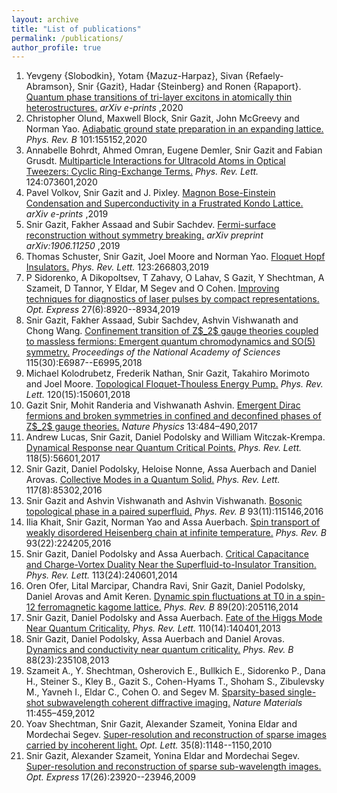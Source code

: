 ```yaml
---
layout: archive
title: "List of publications"
permalink: /publications/
author_profile: true
---
```

<ol><li>Yevgeny {Slobodkin}, Yotam {Mazuz-Harpaz}, Sivan {Refaely-Abramson}, Snir {Gazit}, Hadar {Steinberg} and Ronen {Rapaport}. <a href="https://arxiv.org/abs/2004.06687">Quantum phase transitions of tri-layer excitons in atomically thin heterostructures.</a><em> arXiv e-prints</em> ,2020</li><li>Christopher Olund, Maxwell Block, Snir Gazit, John McGreevy and Norman Yao. <a href="https://link.aps.org/doi/10.1103/PhysRevB.101.155152">Adiabatic ground state preparation in an expanding lattice.</a><em> Phys. Rev. B</em> 101:155152,2020</li><li>Annabelle Bohrdt, Ahmed Omran, Eugene Demler, Snir Gazit and Fabian Grusdt. <a href="https://link.aps.org/doi/10.1103/PhysRevLett.124.073601">Multiparticle Interactions for Ultracold Atoms in Optical Tweezers: Cyclic Ring-Exchange Terms.</a><em> Phys. Rev. Lett.</em> 124:073601,2020</li><li>Pavel Volkov, Snir Gazit and J. Pixley. <a href="https://arxiv.org/abs/1910.03589">Magnon Bose-Einstein Condensation and Superconductivity in a Frustrated Kondo Lattice.</a><em> arXiv e-prints</em> ,2019</li><li>Snir Gazit, Fakher Assaad and Subir Sachdev. <a href="https://arxiv.org/abs/1906.11250">Fermi-surface reconstruction without symmetry breaking.</a><em> arXiv preprint arXiv:1906.11250</em> ,2019</li><li>Thomas Schuster, Snir Gazit, Joel Moore and Norman Yao. <a href="https://link.aps.org/doi/10.1103/PhysRevLett.123.266803">Floquet Hopf Insulators.</a><em> Phys. Rev. Lett.</em> 123:266803,2019</li><li>P Sidorenko, A Dikopoltsev, T Zahavy, O Lahav, S Gazit, Y Shechtman, A Szameit, D Tannor, Y Eldar, M Segev and O Cohen. <a href="http://www.opticsexpress.org/abstract.cfm?URI=oe-27-6-8920">Improving techniques for diagnostics of laser pulses by compact representations.</a><em> Opt. Express</em> 27(6):8920--8934,2019</li><li>Snir Gazit, Fakher Assaad, Subir Sachdev, Ashvin Vishwanath and Chong Wang. <a href="https://www.pnas.org/content/115/30/E6987">Confinement transition of Z$_2$ gauge theories coupled to massless fermions: Emergent quantum chromodynamics and SO(5) symmetry.</a><em> Proceedings of the National Academy of Sciences</em> 115(30):E6987--E6995,2018</li><li>Michael Kolodrubetz, Frederik Nathan, Snir Gazit, Takahiro Morimoto and Joel Moore. <a href="https://link.aps.org/doi/10.1103/PhysRevLett.120.150601">Topological Floquet-Thouless Energy Pump.</a><em> Phys. Rev. Lett.</em> 120(15):150601,2018</li><li>Gazit Snir, Mohit Randeria and Vishwanath Ashvin. <a href="https://doi.org/10.1038/nphys4028">Emergent Dirac fermions and broken symmetries in confined and deconfined phases of Z$_2$ gauge theories.</a><em> Nature Physics</em> 13:484–490,2017</li><li>Andrew Lucas, Snir Gazit, Daniel Podolsky and William Witczak-Krempa. <a href="https://link.aps.org/doi/10.1103/PhysRevLett.118.056601">Dynamical Response near Quantum Critical Points.</a><em> Phys. Rev. Lett.</em> 118(5):56601,2017</li><li>Snir Gazit, Daniel Podolsky, Heloise Nonne, Assa Auerbach and Daniel Arovas. <a href="https://link.aps.org/doi/10.1103/PhysRevLett.117.085302">Collective Modes in a Quantum Solid.</a><em> Phys. Rev. Lett.</em> 117(8):85302,2016</li><li>Snir Gazit and Ashvin Vishwanath and Ashvin Vishwanath. <a href="https://link.aps.org/doi/10.1103/PhysRevB.93.115146">Bosonic topological phase in a paired superfluid.</a><em> Phys. Rev. B</em> 93(11):115146,2016</li><li>Ilia Khait, Snir Gazit, Norman Yao and Assa Auerbach. <a href="https://link.aps.org/doi/10.1103/PhysRevB.93.224205">Spin transport of weakly disordered Heisenberg chain at infinite temperature.</a><em> Phys. Rev. B</em> 93(22):224205,2016</li><li>Snir Gazit, Daniel Podolsky and Assa Auerbach. <a href="https://link.aps.org/doi/10.1103/PhysRevLett.113.240601">Critical Capacitance and Charge-Vortex Duality Near the Superfluid-to-Insulator Transition.</a><em> Phys. Rev. Lett.</em> 113(24):240601,2014</li><li>Oren Ofer, Lital Marcipar, Chandra Ravi, Snir Gazit, Daniel Podolsky, Daniel Arovas and Amit Keren. <a href="https://link.aps.org/doi/10.1103/PhysRevB.89.205116">Dynamic spin fluctuations at T0 in a spin-12 ferromagnetic kagome lattice.</a><em> Phys. Rev. B</em> 89(20):205116,2014</li><li>Snir Gazit, Daniel Podolsky and Assa Auerbach. <a href="https://link.aps.org/doi/10.1103/PhysRevLett.110.140401">Fate of the Higgs Mode Near Quantum Criticality.</a><em> Phys. Rev. Lett.</em> 110(14):140401,2013</li><li>Snir Gazit, Daniel Podolsky, Assa Auerbach and Daniel Arovas. <a href="https://link.aps.org/doi/10.1103/PhysRevB.88.235108">Dynamics and conductivity near quantum criticality.</a><em> Phys. Rev. B</em> 88(23):235108,2013</li><li>Szameit A., Y. Shechtman, Osherovich E., Bullkich E., Sidorenko P., Dana H., Steiner S., Kley B., Gazit S., Cohen-Hyams T., Shoham S., Zibulevsky M., Yavneh I., Eldar C., Cohen O. and Segev M. <a href="https://doi.org/10.1038/nmat3289">Sparsity-based single-shot subwavelength coherent diffractive imaging.</a><em> Nature Materials</em> 11:455–459,2012</li><li>Yoav Shechtman, Snir Gazit, Alexander Szameit, Yonina Eldar and Mordechai Segev. <a href="http://ol.osa.org/abstract.cfm?URI=ol-35-8-1148">Super-resolution and reconstruction of sparse images carried by incoherent light.</a><em> Opt. Lett.</em> 35(8):1148--1150,2010</li><li>Snir Gazit, Alexander Szameit, Yonina Eldar and Mordechai Segev. <a href="http://www.opticsexpress.org/abstract.cfm?URI=oe-17-26-23920">Super-resolution and reconstruction of sparse sub-wavelength images.</a><em> Opt. Express</em> 17(26):23920--23946,2009</li></ol>

